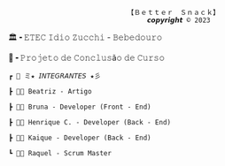								  【﻿Ｂｅｔｔｅｒ　Ｓｎａｃｋ】
								       𝙘𝙤𝙥𝙮𝙧𝙞𝙜𝙝𝙩 © 2023

🏛╺ 𝙴𝚃𝙴𝙲 𝙸𝚍𝚒𝚘 𝚉𝚞𝚌𝚌𝚑𝚒 - 𝙱𝚎𝚋𝚎𝚍𝚘𝚞𝚛𝚘

📂╺ 𝙿𝚛𝚘𝚓𝚎𝚝𝚘 𝚍𝚎 𝙲𝚘𝚗𝚌𝚕𝚞𝚜ã𝚘 𝚍𝚎 𝙲𝚞𝚛𝚜𝚘
```
┏ 📄 ミ★ 𝘐𝘕𝘛𝘌𝘎𝘙𝘈𝘕𝘛𝘌𝘚 ★彡

┣ 👨‍💻 Beatriz - Artigo

┣ 👨‍💻 Bruna - Developer (Front - End)

┣ 👨‍💻 Henrique C. - Developer (Back - End)

┣ 👨‍💻 Kaique - Developer (Back - End)

┗ 👨‍💻 Raquel - Scrum Master
```
